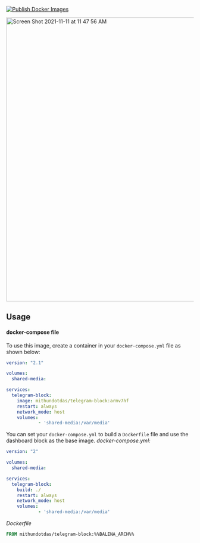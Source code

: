 
[![Publish Docker Images](https://github.com/just4give/telegram-block/actions/workflows/docke-push.yml/badge.svg)](https://github.com/just4give/telegram-block/actions/workflows/docke-push.yml)

<img width="762" alt="Screen Shot 2021-11-11 at 11 47 56 AM" src="https://user-images.githubusercontent.com/9275193/141336529-0093134d-34ab-4f1e-9362-3aeaeace545d.png">

## Usage

#### docker-compose file

To use this image, create a container in your `docker-compose.yml` file as shown below:

```yaml
version: "2.1"

volumes:
  shared-media:

services:
  telegram-block:
    image: mithundotdas/telegram-block:armv7hf
    restart: always
    network_mode: host
    volumes: 
            - 'shared-media:/var/media'
```

You can set your `docker-compose.yml` to build a `Dockerfile` file and use the dashboard block as the base image.
_docker-compose.yml:_

```yaml
version: "2"

volumes:
  shared-media:

services:
  telegram-block:
    build: ./
    restart: always
    network_mode: host
    volumes: 
            - 'shared-media:/var/media'

```

_Dockerfile_

```dockerfile
FROM mithundotdas/telegram-block:%%BALENA_ARCH%%
```


